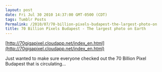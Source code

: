 ```yaml
---
layout: post
date: Fri Jul 30 2010 14:37:00 GMT-0500 (CDT)
tags: Tumblr Posts
Permalink: /2010/07/70-billion-pixels-budapest-the-largest-photo-on
title: 70 Billion Pixels Budapest - The largest photo on Earth
---
```


[http://70gigapixel.cloudapp.net/index_en.html](http://70gigapixel.cloudapp.net/index_en.html)

Just wanted to make sure everyone checked out the 70 Billion Pixel Budapest that is circulating…
